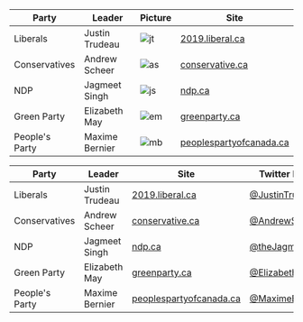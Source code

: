 | Party          | Leader         | Picture                             | Site                                                            |
|----------------|----------------|-------------------------------------|-----------------------------------------------------------------|
| Liberals       | Justin Trudeau | ![jt](https://tinyurl.com/y6m89uj7) | [2019.liberal.ca](https://2019.liberal.ca/)                     |
| Conservatives  | Andrew Scheer  | ![as](https://tinyurl.com/y4yvbyyk) | [conservative.ca](https://www.conservative.ca/)                 |
| NDP            | Jagmeet Singh  | ![js](https://tinyurl.com/y5mkbu3a) | [ndp.ca](https://www.ndp.ca/)                                   |
| Green Party    | Elizabeth May  | ![em](https://tinyurl.com/yxpowzq8) | [greenparty.ca](https://www.greenparty.ca/en)                   |
| People's Party | Maxime Bernier | ![mb](https://tinyurl.com/y4wum9nd) | [peoplespartyofcanada.ca](https://www.peoplespartyofcanada.ca/) |



| Party          | Leader         | Site                                                            | Twitter Handle                                          |
|----------------|----------------|-----------------------------------------------------------------|---------------------------------------------------------|
| Liberals       | Justin Trudeau | [2019.liberal.ca](https://2019.liberal.ca/)                     | [@JustinTrudeau](https://twitter.com/JustinTrudeau)     |
| Conservatives  | Andrew Scheer  | [conservative.ca](https://www.conservative.ca/)                 | [@AndrewScheer](https://twitter.com/AndrewScheer)       |
| NDP            | Jagmeet Singh  | [ndp.ca](https://www.ndp.ca/)                                   | [@theJagmeetSingh](https://twitter.com/theJagmeetSingh) |
| Green Party    | Elizabeth May  | [greenparty.ca](https://www.greenparty.ca/en)                   | [@ElizabethMay](https://twitter.com/ElizabethMay)       |
| People's Party | Maxime Bernier | [peoplespartyofcanada.ca](https://www.peoplespartyofcanada.ca/) | [@MaximeBernier](https://twitter.com/MaximeBernier)     |